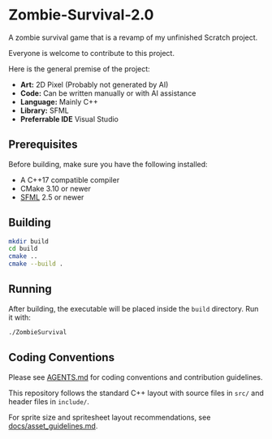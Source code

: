 # Zombie-Survival-2.0
A zombie survival game that is a revamp of my unfinished Scratch project.

Everyone is welcome to contribute to this project.

Here is the general premise of the project:

- **Art:** 2D Pixel (Probably not generated by AI)
- **Code:** Can be written manually or with AI assistance
- **Language:** Mainly C++
- **Library:** SFML
- **Preferrable IDE** Visual Studio

## Prerequisites

Before building, make sure you have the following installed:

- A C++17 compatible compiler
- CMake 3.10 or newer
- [SFML](https://www.sfml-dev.org/) 2.5 or newer

## Building

```bash
mkdir build
cd build
cmake ..
cmake --build .
```

## Running

After building, the executable will be placed inside the `build` directory. Run it with:

```bash
./ZombieSurvival
```

## Coding Conventions

Please see [AGENTS.md](AGENTS.md) for coding conventions and contribution guidelines.

This repository follows the standard C++ layout with source files in `src/` and header files in `include/`.

For sprite size and spritesheet layout recommendations, see [docs/asset_guidelines.md](docs/asset_guidelines.md).
